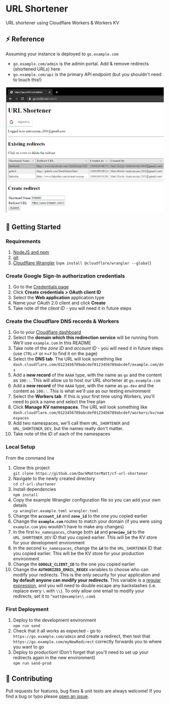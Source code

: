 # URL Shortener

URL shortener using Cloudflare Workers & Workers KV

## ⚡ Reference

Assuming your instance is deployed to `go.example.com`

- `go.example.com/admin` is the admin portal. Add & remove redirects (shortened URLs) here
- `go.example.com/api` is the primary API endpoint (but you shouldn't need to touch this!)

![admin-portal](screenshots/admin-portal.png)

## 🔋 Getting Started

### Requirements

1. [NodeJS and npm](https://www.npmjs.com/get-npm)
1. [git](https://www.atlassian.com/git/tutorials/install-git)
1. [Cloudflare Wrangler](https://developers.cloudflare.com/workers/cli-wrangler/install-update) (`npm install @cloudflare/wrangler --global`)

### Create Google Sign-In authorization credentials

1. Go to the [Credentials page](https://console.developers.google.com/apis/credentials)
1. Click **Create credentials > OAuth client ID**
1. Select the **Web application** application type
1. Name your OAuth 2.0 client and click **Create**
1. Take note of the _client ID_ - you will need it in future steps

### Create the Cloudflare DNS records & Workers

1. Go to your [Cloudflare dashboard](https://dash.cloudflare.com/)
1. Select the **domain which this redirection service** will be running from. We'll use `example.com` in this README
1. Take note of the _zone ID_ and _account ID_ - you will need it in future steps (use `CTRL`+`F` or `⌘`+`F` to find it on the page)
1. Select the **DNS tab**. The URL will look something like `dash.cloudflare.com/0123456789abcdef0123456789abcdef/example.com/dns`
1. Add a **new record** of the `AAAA` type, with the name as `go` and the content as `100::`. This will allow us to host our URL shortener at `go.example.com`
1. Add a **new record** of the `AAAA` type, with the name as `go-dev` and the content as `100::`. This is what we'll use as our testing environment
1. Select the **Workers tab**. If this is your first time using Workers, you'll need to pick a name and select the free plan
1. Click **Manage KV namespaces**. The URL will look something like `dash.cloudflare.com/0123456789abcdef0123456789abcdef/workers/kv/namespaces`
1. Add two namespaces, we'll call them `URL_SHORTENER` and `URL_SHORTENER_DEV`, but the names really don't matter.
1. Take note of the _ID_ of each of the namespaces

### Local Setup

From the command line

1. Clone this project\
`git clone https://github.com/DarkMatterMatt/cf-url-shortener`
1. Navigate to the newly created directory\
`cd cf-url-shortener`
1. Install dependencies\
`npm install`
1. Copy the example Wrangler configuration file so you can add your own details\
`cp wrangler.example.toml wrangler.toml`
1. Change the **`account_id`** and **`zone_id`** to the one you copied earlier
1. Change the **`example.com`** routes to match your domain (if you were using `example.com` you wouldn't have to make any changes)
1. In the first `kv_namespaces`, change both **`id`** and **`preview_id`** to the `URL_SHORTENER_DEV` ID that you copied earlier. This will be the KV store for your development environment
1. In the second `kv_namespaces`, change the **`id`** to the `URL_SHORTENER` ID that you copied earlier. This will be the KV store for your production environment
1. Change the **`GOOGLE_CLIENT_ID`** to the one you copied earlier
1. Change the **`AUTHORIZED_EMAIL_REGEX`** variables to choose who can modify your redirects. This is the only security for your application and **by default anyone can modify your redirects**. This variable is a [regular expression](https://en.wikipedia.org/wiki/Regular_expression), and you will need to double escape any backslashes (i.e. replace every `\` with `\\`). To only allow one email to modify your redirects, set it to `^matt@example\\.com$`

### First Deployment

1. Deploy to the development environment\
`npm run send`
1. Check that it all works as expected - go to `https://go.example.com/admin` and create a redirect, then test that `https://go.example.com/myNewRedirect` correctly forwards you to where you want to go
1. Deploy to production! (Don't forget that you'll need to set up your redirects again in the new environment)\
`npm run send-prod`

## 💜 Contributing

Pull requests for features, bug fixes & unit tests are always welcome! If you find a bug or typo please [open an issue](https://github.com/DarkMatterMatt/cf-url-shortener/issues/new).
